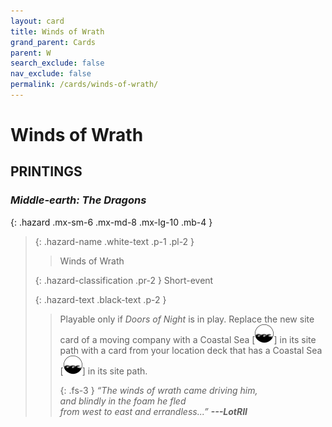 ```yaml
---
layout: card
title: Winds of Wrath
grand_parent: Cards
parent: W
search_exclude: false
nav_exclude: false
permalink: /cards/winds-of-wrath/
---
```


# Winds of Wrath


## PRINTINGS


### _Middle-earth: The Dragons_

{: .hazard .mx-sm-6 .mx-md-8 .mx-lg-10 .mb-4 }
> {: .hazard-name .white-text .p-1 .pl-2 }
> > <div class="hazard-mp"></div>
> > <div class="card-name">Winds of Wrath</div>
>
> {: .hazard-classification .pr-2 }
> Short-event
>
> {: .hazard-text .black-text .p-2 }
> > Playable only if _Doors of Night_ is in play. Replace the new site card of a moving company with a Coastal Sea <nobr>[<img src="/assets/images/coastalsea.svg">]</nobr> in its site path with a card from your location deck that has a Coastal Sea <nobr>[<img src="/assets/images/coastalsea.svg">]</nobr> in its site path. 
> > 
> > {: .fs-3 } 
> > _“The winds of wrath came driving him, <br>and blindly in the foam he fled <br>from west to east and errandless...”_ ***---&#65279;LotRII*** 
>


